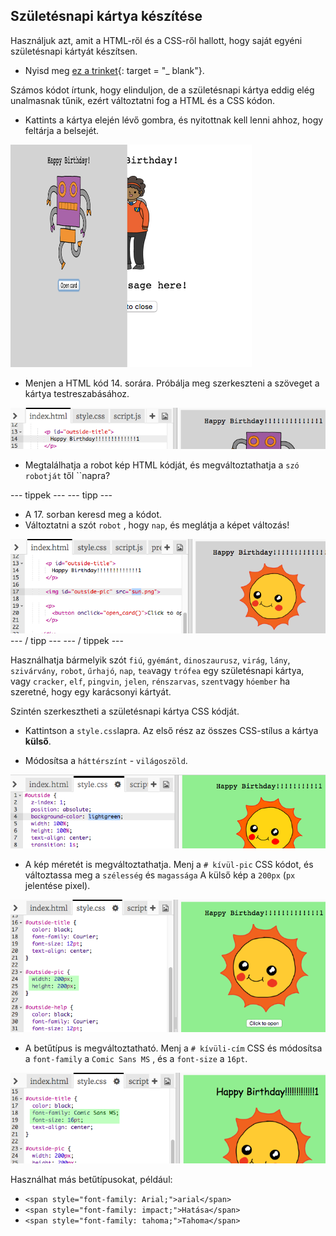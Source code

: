 ## Születésnapi kártya készítése

Használjuk azt, amit a HTML-ről és a CSS-ről hallott, hogy saját egyéni születésnapi kártyát készítsen.

+ Nyisd meg [ez a trinket](http://jumpto.cc/web-card){: target = "_ blank"}.

Számos kódot írtunk, hogy elinduljon, de a születésnapi kártya eddig elég unalmasnak tűnik, ezért változtatni fog a HTML és a CSS kódon.

+ Kattints a kártya elején lévő gombra, és nyitottnak kell lenni ahhoz, hogy feltárja a belsejét.

![screenshot](images/birthday-click.png)

+ Menjen a HTML kód 14. sorára. Próbálja meg szerkeszteni a szöveget a kártya testreszabásához.

![screenshot](images/birthday-card-html.png)

+ Megtalálhatja a robot kép HTML kódját, és megváltoztathatja a `szó robotját` től ``napra?

\--- tippek \--- \--- tipp \---

+ A 17. sorban keresd meg a kódot.
+ Változtatni a szót `robot` , hogy `nap`, és meglátja a képet változás!

![screenshot](images/birthday-card-sun.png) \--- / tipp \--- \--- / tippek \---

Használhatja bármelyik szót `fiú`, `gyémánt`, `dinoszaurusz`, `virág`, `lány`, `szivárvány`, `robot`, `űrhajó`, `nap`, `tea`vagy `trófea` egy születésnapi kártya, vagy `cracker`, `elf`, `pingvin`, `jelen`, `rénszarvas`, `szent`vagy `hóember` ha szeretné, hogy egy karácsonyi kártyát.

Szintén szerkesztheti a születésnapi kártya CSS kódját.

+ Kattintson a `style.css`lapra. Az első rész az összes CSS-stílus a kártya **külső**.

+ Módosítsa a `háttérszínt` - `világoszöld`.

![screenshot](images/birthday-card-outside.png)

+ A kép méretét is megváltoztathatja. Menj a `# kívül-pic` CSS kódot, és változtassa meg a `szélesség` és `magassága` A külső kép a `200px` (`px` jelentése pixel).

![screenshot](images/birthday-card-size.png)

+ A betűtípus is megváltoztatható. Menj a `# kívüli-cím` CSS és módosítsa a `font-family` a `Comic Sans MS` , és a `font-size` a `16pt`.

![screenshot](images/birthday-card-font.png)

Használhat más betűtípusokat, például:

+ `<span style="font-family: Arial;">arial</span>`
+ `<span style="font-family: impact;">Hatása</span>`
+ `<span style="font-family: tahoma;">Tahoma</span>`